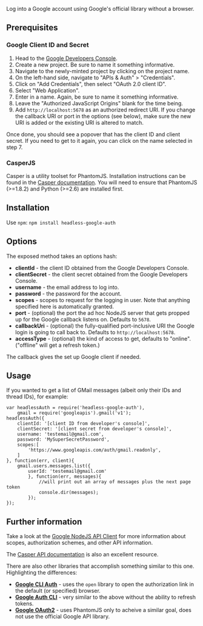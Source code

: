 Log into a Google account using Google's official library without a browser.

## Prerequisites

### Google Client ID and Secret

1. Head to the [Google Developers Console](https://console.developers.google.com).
1. Create a new project.  Be sure to name it something informative.
1. Navigate to the newly-minted project by clicking on the project name.
1. On the left-hand side, navigate to "APIs & Auth" > "Credentials".
1. Click on "Add Credentials", then select "OAuth 2.0 client ID".
1. Select "Web Application".
1. Enter in a name.  Again, be sure to name it something informative.
1. Leave the "Authorized JavaScript Origins" blank for the time being.
1. Add `http://localhost:5678` as an authorized redirect URI.  If you change the callback URI or port in the options (see below), make sure the new URI is added or the existing URI is altered to match.

Once done, you should see a popover that has the client ID and client secret.  If you need to get to it again, you can click on the name selected in step 7.

### CasperJS

Casper is a utility toolset for PhantomJS.  Installation instructions can be found in the [Casper documentation](http://docs.casperjs.org/en/latest/installation.html).  You will need to ensure that PhantomJS (>=1.8.2) and Python (>=2.6) are installed first.

## Installation

Use `npm`: `npm install headless-google-auth`

## Options

The exposed method takes an options hash:

* **clientId** - the client ID obtained from the Google Developers Console.
* **clientSecret** - the client secret obtained from the Google Developers Console.
* **username** - the email address to log into.
* **password** - the password for the account.
* **scopes** - scopes to request for the logging in user.  Note that anything specified here is automatically granted.
* **port** - (optional) the port the ad hoc NodeJS server that gets propped up for the Google callback listens on.  Defaults to `5678`.
* **callbackUri** - (optional) the fully-qualified port-inclusive URI the Google login is going to call back to. Defaults to `http://localhost:5678`.
* **accessType** - (optional) the kind of access to get, defaults to "online".  ("offline" will get a refresh token.)

The callback gives the set up Google client if needed.

## Usage

If you wanted to get a list of GMail messages (albeit only their IDs and thread IDs), for example:

```
var headlessAuth = require('headless-google-auth'),
    gmail = require('googleapis').gmail('v1');
headlessAuth({
    clientId: '[client ID from developer's console]',
    clientSecret: '[client secret from developer's console]',
    username: 'testemail@gmail.com',
    password: 'MySuperSecretPassword',
    scopes:[
        'https://www.googleapis.com/auth/gmail.readonly',
    ]
}, function(err, client){
    gmail.users.messages.list({
        userId: 'testemail@gmail.com'
        }, function(err, messages){
            //will print out an array of messages plus the next page token
            console.dir(messages);
        });
});
```

## Further information

Take a look at the [Google NodeJS API Client](https://github.com/google/google-api-nodejs-client) for more information about scopes, authorization schemes, and other API information.

The [Casper API documentation](http://docs.casperjs.org/en/latest/modules/index.html) is also an excellent resource.

There are also other libraries that accomplish something similar to this one.  Highlighting the differences:

* **[Google CLI Auth](https://www.npmjs.com/package/google-cli-auth)** - uses the `open` library to open the authorization link in the default (or specified) browser.
* **[Google Auth CLI](https://www.npmjs.com/package/google-auth-cli)** - very similar to the above without the ability to refresh tokens.
* **[Google OAuth2](https://www.npmjs.com/package/google-oauth2)** - uses PhantomJS only to acheive a similar goal, does not use the official Google API library.

